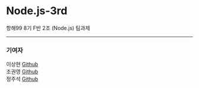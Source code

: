# Node.js-3rd
항해99 8기 F반 2조 (Node.js) 팀과제

---

### 기여자 

이상현 [Github](https://github.com/phenomenonlee)  
조권영 [Github](https://github.com/kwanyung)  
정주석 [Github](https://github.com/Jugeok)
